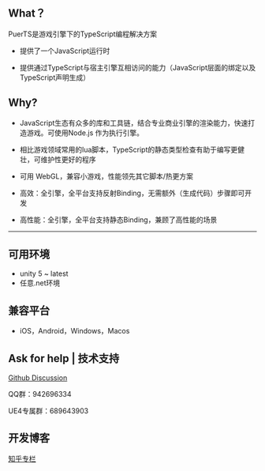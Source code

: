 ## What？
PuerTS是游戏引擎下的TypeScript编程解决方案

* 提供了一个JavaScript运行时

* 提供通过TypeScript与宿主引擎互相访问的能力（JavaScript层面的绑定以及TypeScript声明生成）
 

## Why?

* JavaScript生态有众多的库和工具链，结合专业商业引擎的渲染能力，快速打造游戏。可使用Node.js 作为执行引擎。

* 相比游戏领域常用的lua脚本，TypeScript的静态类型检查有助于编写更健壮，可维护性更好的程序

* 可用 WebGL，兼容小游戏，性能领先其它脚本/热更方案

* 高效：全引擎，全平台支持反射Binding，无需额外（生成代码）步骤即可开发

* 高性能：全引擎，全平台支持静态Binding，兼顾了高性能的场景

---

## 可用环境

* unity 5 ~ latest
* 任意.net环境

## 兼容平台

* iOS，Android，Windows，Macos

## Ask for help | 技术支持

[Github Discussion](https://github.com/Tencent/puerts/discussions)

QQ群：942696334

UE4专属群：689643903

## 开发博客
[知乎专栏](https://www.zhihu.com/column/c_1355534112468402176)
